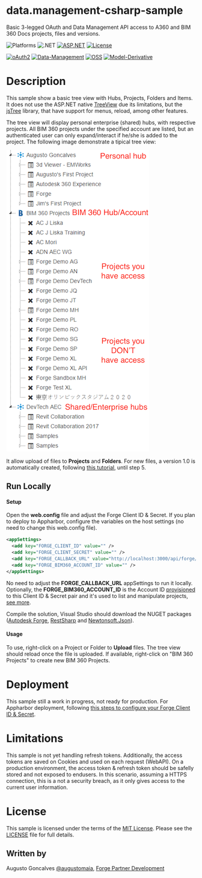 # data.management-csharp-sample

Basic 3-legged OAuth and Data Management API access to A360 and BIM 360 Docs projects, files and versions. 

![Platforms](https://img.shields.io/badge/platform-Windows-lightgray.svg)
![.NET](https://img.shields.io/badge/.NET-4.5.2-blue.svg)
[![ASP.NET](https://img.shields.io/badge/ASP.NET-4.5.2-blue.svg)](https://asp.net/)
[![License](http://img.shields.io/:license-mit-blue.svg)](http://opensource.org/licenses/MIT)

[![oAuth2](https://img.shields.io/badge/oAuth2-v1-green.svg)](http://developer.autodesk.com/)
[![Data-Management](https://img.shields.io/badge/Data%20Management-v1-green.svg)](http://developer.autodesk.com/)
[![OSS](https://img.shields.io/badge/OSS-v2-green.svg)](http://developer.autodesk.com/)
[![Model-Derivative](https://img.shields.io/badge/Model%20Derivative-v2-green.svg)](http://developer.autodesk.com/)

# Description

This sample show a basic tree view with Hubs, Projects, Folders and Items. It does not use the ASP.NET native [TreeView](https://msdn.microsoft.com/en-us/library/system.web.ui.webcontrols.treeview.aspx) due its limitations, but the [jsTree](https://www.jstree.com/) library, that have support for menus, reload, among other features.

The tree view will display personal enterprise (shared) hubs, with respective projects. All BIM 360 projects under the specified account are listed, but an authenticated user can only expand/interact if he/she is added to the project. The following image demonstrate a tipical tree view:

![](DM_BIM360.png) 

It allow upload of files to **Projects** and **Folders**. For new files, a version 1.0 is automatically created, following [this tutorial](https://developer.autodesk.com/en/docs/data/v2/tutorials/upload-file/), until step 5.

## Run Locally

#### Setup

Open the **web.config** file and adjust the Forge Client ID & Secret. If you plan to deploy to Appharbor, configure the variables on the host settings (no need to change this web.config file).

```xml
<appSettings>
  <add key="FORGE_CLIENT_ID" value="" />
  <add key="FORGE_CLIENT_SECRET" value="" />
  <add key="FORGE_CALLBACK_URL" value="http://localhost:3000/api/forge/callback/oauth" />
  <add key="FORGE_BIM360_ACCOUNT_ID" value="" />
</appSettings>
```

No need to adjust the **FORGE\_CALLBACK\_URL** appSettings to run it locally. Optionally, the **FORGE\_BIM360\_ACCOUNT\_ID** is the Account ID [provisioned](https://developer.autodesk.com/en/docs/bim360/v1/tutorials/get-access-to-account/) to this Client ID & Secret pair and it's used to list and manipulate projects, [see more](https://developer.autodesk.com/en/docs/bim360/v1/reference/http/).

Compile the solution, Visual Studio should download the NUGET packages ([Autodesk Forge](https://www.nuget.org/packages/Autodesk.Forge/), [RestSharp](https://www.nuget.org/packages/RestSharp) and [Newtonsoft.Json](https://www.nuget.org/packages/newtonsoft.json/)). 

#### Usage

To use, right-click on a Project or Folder to **Upload** files. The tree view should reload once the file is uploaded. If available, right-click on "BIM 360 Projects" to create new BIM 360 Projects.

# Deployment

This sample still a work in progress, not ready for production. For Appharbor deployment, following [this steps to configure your Forge Client ID & Secret](http://adndevblog.typepad.com/cloud_and_mobile/2017/01/deploying-forge-aspnet-samples-to-appharbor.html).

# Limitations

This sample is not yet handling refresh tokens. Additionally, the access tokens are saved on Cookies and used on each request (WebAPI). On a production environment, the access token & refresh token should be safelly stored and not exposed to endusers. In this scenario, assuming a HTTPS connection, this is a not a security breach, as it only gives access to the current user information.

# License

This sample is licensed under the terms of the [MIT License](http://opensource.org/licenses/MIT).
Please see the [LICENSE](LICENSE) file for full details.

## Written by

Augusto Goncalves [@augustomaia](https://twitter.com/augustomaia), [Forge Partner Development](http://forge.autodesk.com)